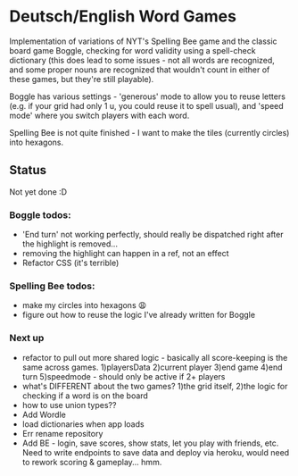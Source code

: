 # Deutsch/English Word Games

Implementation of variations of NYT's Spelling Bee game and the classic board game Boggle, checking for word validity using a spell-check dictionary (this does lead to some issues - not all words are recognized, and some proper nouns are recognized that wouldn't count in either of these games, but they're still playable).

Boggle has various settings - 'generous' mode to allow you to reuse letters (e.g. if your grid had only 1 u, you could reuse it to spell usual), and 'speed mode' where you switch players with each word.

Spelling Bee is not quite finished - I want to make the tiles (currently circles) into hexagons. 

## Status

Not yet done :D

### Boggle todos:

- 'End turn' not working perfectly, should really be dispatched right after the highlight is removed...
- removing the highlight can happen in a ref, not an effect  
- Refactor CSS (it's terrible)

### Spelling Bee todos:

- make my circles into hexagons :weary:
- figure out how to reuse the logic I've already written for Boggle

### Next up

- refactor to pull out more shared logic - basically all score-keeping is the same across games. 1)playersData 2)current player 3)end game 4)end turn 5)speedmode - should only be active if 2+ players
- what's DIFFERENT about the two games? 1)the grid itself, 2)the logic for checking if a word is on the board
- how to use union types?? 
- Add Wordle
- load dictionaries when app loads
- Err rename repository
- Add BE - login, save scores, show stats, let you play with friends, etc. Need to write endpoints to save data and deploy via heroku, would need to rework scoring & gameplay... hmm.
